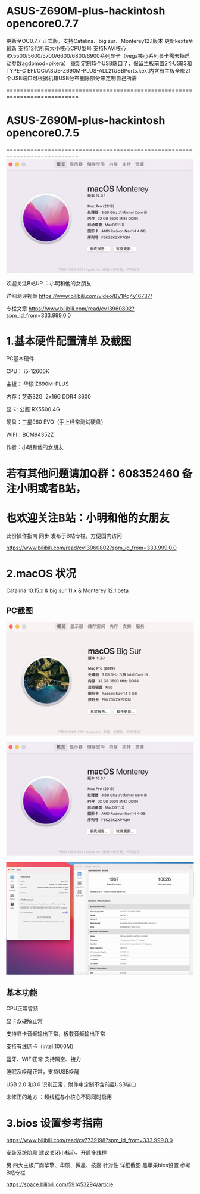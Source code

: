 # ASUS-Z690M-plus-hackintosh  opencore0.7.7
更新至OC0.7.7 正式版，支持Catalina、big sur、Monterey12.1版本
更新kexts至最新
支持12代所有大小核心CPU型号
支持NAVI核心RX5500/5600/5700/6600/6800/6900系列显卡（vega核心系列显卡需去掉启动参数agdpmod=pikera）
重新定制15个USB端口了，保留主板前置2个USB3和TYPE-C
EFI/OC/ASUS-Z690M-PLUS-ALL21USBPorts.kext内含有主板全部21个USB端口可根据机箱USB分布删除部分来定制自己所需


===========================================================================

# ASUS-Z690M-plus-hackintosh  opencore0.7.5
===========================================================================
![](https://github.com/Xmingbai/ASUS-Z690M-PLUS-hackintosh/blob/main/Monterey.png)



欢迎关注B站UP ：小明和他的女朋友

详细测评视频  https://www.bilibili.com/video/BV1Kq4y16737/

专栏文章 https://www.bilibili.com/read/cv13960802?spm_id_from=333.999.0.0 


# 1.基本硬件配置清单 及截图

PC基本硬件

CPU： i5-12600K

主板： 华硕 Z690M-PLUS

内存：芝奇32G  2x16G DDR4 3600 

显卡: 公版 RX5500 4G 

硬盘：三星960 EVO（手上经常测试硬盘）

WIFI：BCM94352Z 


作者：小明和他的女朋友

# 若有其他问题请加Q群：608352460   备注小明或者B站，
 
# 也欢迎关注B站：小明和他的女朋友

此份操作指南 同步 发布于B站专栏，方便国内访问  

 https://www.bilibili.com/read/cv13960802?spm_id_from=333.999.0.0 

# 2.macOS 状况

 Catalina 10.15.x &   big sur 11.x   &  Monterey 12.1 beta
 
## PC截图

![](https://github.com/Xmingbai/ASUS-Z690M-PLUS-hackintosh/blob/main/big%20sur.png)

![](https://github.com/Xmingbai/ASUS-Z690M-PLUS-hackintosh/blob/main/Monterey.png)

![](https://github.com/Xmingbai/ASUS-Z690M-PLUS-hackintosh/blob/main/%E5%BC%80%E5%90%AF%E8%B6%85%E7%BA%BF%E7%A8%8B%2B%E5%85%B3%E9%97%AD%E5%B0%8F%E6%A0%B8%E5%BF%83.png)

## 基本功能

CPU正常睿频

显卡双硬解正常

支持显卡音频输出正常，板载音频输出正常

支持有线网卡（intel 1000M）

蓝牙、WiFi正常  支持隔空、接力

睡眠及唤醒正常，支持USB唤醒

USB 2.0 和3.0 识别正常，附件中定制不含前置USB端口


未修正的地方 ：超线程与小核心不同同时启用

# 3.bios 设置参考指南   

https://www.bilibili.com/read/cv7739198?spm_id_from=333.999.0.0

安装系统阶段 建议关闭小核心，开启多线程


另 四大主板厂商华擎、华硕、微星、技嘉 针对性 详细截图 黑苹果bios设置 参考B站专栏


https://space.bilibili.com/591453294/article
